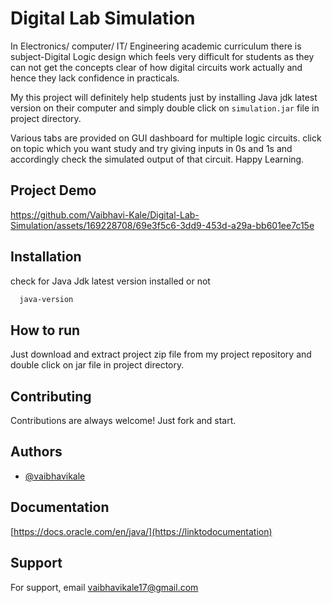 
# Digital Lab Simulation

In Electronics/ computer/ IT/ Engineering academic curriculum there is subject-Digital Logic design which feels very difficult for students as they can not get the concepts clear of how digital circuits work actually and hence they lack confidence in practicals.

My this project will definitely help students just by installing Java jdk latest version on their computer and simply double click on `simulation.jar` file in project directory.

Various tabs are provided on GUI dashboard for multiple  logic circuits.
click on topic which you want study and try giving inputs in 0s and 1s and accordingly check the simulated output of that circuit. Happy Learning.



## Project Demo


https://github.com/Vaibhavi-Kale/Digital-Lab-Simulation/assets/169228708/69e3f5c6-3dd9-453d-a29a-bb601ee7c15e




## Installation

check for Java Jdk latest version installed or not

```bash
  java-version
```
    
## How to run

Just download and extract project zip file from my project repository and double click on jar file in project directory.




## Contributing

Contributions are always welcome!
 Just fork and start.


## Authors

- [@vaibhavikale](https://www.github.com/octokatherine)


## Documentation

[https://docs.oracle.com/en/java/](https://linktodocumentation)


## Support

For support, email vaibhavikale17@gmail.com

